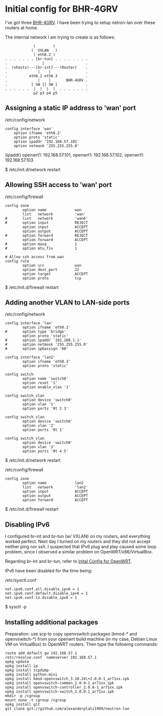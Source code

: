 Initial config for BHR-4GRV
===========================

I've got three [BHR-4GRV](http://buffalo.jp/product/wired-lan/router/bhr-4grv/). I have been trying to setup netron-lan over these routers at home.

The internal network I am trying to create is as follows:

                 (        )
                (  VXLAN   )
                 ( eth0.2 )      
    . . . . . . . [br-tun] . . . . . . . .
    .                |                   .
    .  (vhosts)---[br-int]---(Router)    .
    .              |    |                .
    .          eth0.1 eth0.3             .
    .              |    |       BHR-4GRV .
    .           [ SW ][ SW ]             .
    . . . . . .  |  |  |  |  . . . . . . .
                 p2 p3 p4 p5


Assigning a static IP address to 'wan' port
-------------------------------------------

/etc/config/network

    config interface 'wan'
        option ifname 'eth0.2'
        option proto 'static'
        option ipaddr '192.168.57.101'
        option netmask '255.255.255.0'

(ipaddr) openwrt1: 192.168.57.101, openwrt1: 192.168.57.102, openwrt1: 192.168.57.103

$ /etc/init.d/network restart

Allowing SSH access to 'wan' port
---------------------------------

/etc/config/firewall

    config zone
            option name             wan
            list   network          'wan'
    #       list   network          'wan6'
    #       option input            REJECT
            option input            ACCEPT
            option output           ACCEPT
    #       option forward          REJECT
            option forward          ACCEPT
    #       option masq             1
    #       option mtu_fix          1

    # Allow ssh access from wan
    config rule
            option src              wan
            option dest_port        22
            option target           ACCEPT
            option proto            tcp

$ /etc/init.d/firewall restart

Adding another VLAN to LAN-side ports
-------------------------------------

/etc/config/network

    config interface 'lan'
            option ifname 'eth0.1'
    #       option type 'bridge'
            option proto 'static'
    #       option ipaddr '192.168.1.1'
    #       option netmask '255.255.255.0'
    #       option ip6assign '60'
     
    config interface 'lan2'
            option ifname 'eth0.3'
            option proto 'static'

    config switch
            option name 'switch0'
            option reset '1'
            option enable_vlan '1'
            
    config switch_vlan
            option device 'switch0'
            option vlan '1'
            option ports '0t 2 3'
            
    config switch_vlan
            option device 'switch0'
            option vlan '2'
            option ports '0t 1'
            
    config switch_vlan
            option device 'switch0'
            option vlan '3'
            option ports '0t 4 5'

$ /etc/init.d/network restart

            
/etc/config/firewall

    config zone
            option name             lan2
            list   network          'lan2'
            option input            ACCEPT
            option output           ACCEPT
            option forward          ACCEPT

$ /etc/init.d/firewall restart

Disabling IPv6
--------------

I configured br-int and br-tun (w/ VXLAN) on my routers, and everything worked perfect. Next day I turned on my routers and they did not accept neither ping nor ssh. I suspected that IPv6 plug and play caused some loop problem, since I observed a similar problem on OpenWRT/x86/VirtualBox.

Regarding br-int and br-tun, refer to [Inital Config for OpenWRT](https://github.com/alexanderplatz1999/neutron-lan/blob/master/config/config_openwrt1.sh).

IPv6 have been disabled for the time being:

/etc/sysctl.conf

    net.ipv6.conf.all.disable_ipv6 = 1
    net.ipv6.conf.default.disable_ipv6 = 1
    net.ipv6.conf.lo.disable_ipv6 = 1

$ sysctl -p

Installing additional packages
------------------------------

Preparation: use scp to copy openvswitch packages (kmod-* and openvswitch-*) from your openwrt build machine (in my case, Debian Linux VM on VirtualBox) to OpenWRT routers. Then type the following commands: 

    route add default gw 192.168.57.1
    /etc/resolve.conf  nameserver 192.168.57.1
    opkg update
    opkg install ip
    opkg install tcpdump
    opkg install python-mini
    opkg install kmod-openvswitch_3.10.24\+2.0.0-1_ar71xx.ipk
    opkg install openvswitch-common_2.0.0-1_ar71xx.ipk
    opkg install openvswitch-controller_2.0.0-1_ar71xx.ipk
    opkg install openvswitch-switch_2.0.0-1_ar71xx.ipk
    mkdir -p /cgroup
    mount none -t cgroup /cgroup
    opkg install git
    git clone git://github.com/alexanderplatz1999/neutron-lan
